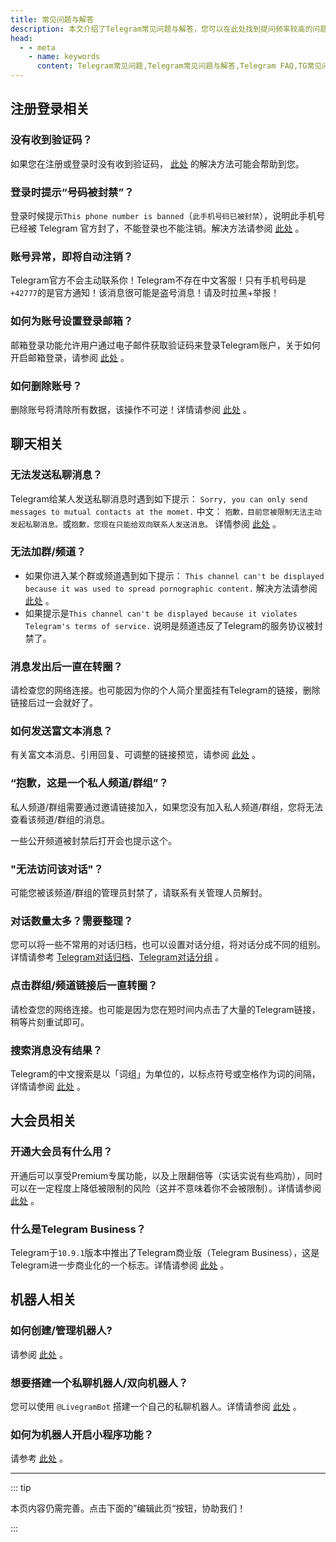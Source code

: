 ```yaml
---
title: 常见问题与解答
description: 本文介绍了Telegram常见问题与解答，您可以在此处找到提问频率较高的问题，希望对您有所帮助。
head:
  - - meta
    - name: keywords
      content: Telegram常见问题,Telegram常见问题与解答,Telegram FAQ,TG常见问题,TG常见问题与解答,TG FAQ,电报常见问题,电报常见问题与解答,电报FAQ
---
```


## 注册登录相关

### 没有收到验证码？

如果您在注册或登录时没有收到验证码， [此处](./notcomesms.html) 的解决方法可能会帮助到您。

### 登录时提示“号码被封禁”？

登录时候提示`This phone number is banned`（`此手机号码已被封禁`），说明此手机号已经被 Telegram 官方封了，不能登录也不能注销。解决方法请参阅 [此处](./banned.html) 。

### 账号异常，即将自动注销？

Telegram官方不会主动联系你！Telegram不存在中文客服！只有手机号码是`+42777`的是官方通知！该消息很可能是盗号消息！请及时拉黑+举报！

### 如何为账号设置登录邮箱？

邮箱登录功能允许用户通过电子邮件获取验证码来登录Telegram账户，关于如何开启邮箱登录，请参阅 [此处](./emaillogin.html) 。

### 如何删除账号？

删除账号将清除所有数据，该操作不可逆！详情请参阅 [此处](./deleteaccount.html) 。

## 聊天相关

### 无法发送私聊消息？

Telegram给某人发送私聊消息时遇到如下提示： `Sorry, you can only send messages to mutual contacts at the momet.` 中文： `抱歉，目前您被限制无法主动发起私聊消息。`或`抱歉，您现在只能给双向联系人发送消息。` 详情参阅 [此处](./spam.html) 。

### 无法加群/频道？

- 如果你进入某个群或频道遇到如下提示： `This channel can't be displayed because it was used to spread pornographic content.` 解决方法请参阅 [此处](./pornios.html) 。
- 如果提示是`This channel can't be displayed because it violates Telegram's terms of service.` 说明是频道违反了Telegram的服务协议被封禁了。

### 消息发出后一直在转圈？

请检查您的网络连接。也可能因为你的个人简介里面挂有Telegram的链接，删除链接后过一会就好了。

### 如何发送富文本消息？

有关富文本消息、引用回复、可调整的链接预览，请参阅 [此处](./format.html) 。

### “抱歉，这是一个私人频道/群组”？

私人频道/群组需要通过邀请链接加入，如果您没有加入私人频道/群组，您将无法查看该频道/群组的消息。

一些公开频道被封禁后打开会也提示这个。

### "无法访问该对话"？

可能您被该频道/群组的管理员封禁了，请联系有关管理人员解封。

### 对话数量太多？需要整理？

您可以将一些不常用的对话归档，也可以设置对话分组，将对话分成不同的组别。详情请参考 [Telegram对话归档](./archive.html)、[Telegram对话分组](./folder.html) 。

### 点击群组/频道链接后一直转圈？

请检查您的网络连接。也可能是因为您在短时间内点击了大量的Telegram链接，稍等片刻重试即可。

### 搜索消息没有结果？

Telegram的中文搜索是以「词组」为单位的，以标点符号或空格作为词的间隔，详情请参阅 [此处](./search.html) 。

## 大会员相关

### 开通大会员有什么用？

开通后可以享受Premium专属功能，以及上限翻倍等（实话实说有些鸡肋），同时可以在一定程度上降低被限制的风险（这并不意味着你不会被限制）。详情请参阅 [此处](./premium.html) 。

### 什么是Telegram Business？

Telegram于`10.9.1`版本中推出了Telegram商业版（Telegram Business），这是Telegram进一步商业化的一个标志。详情请参阅 [此处](./business.html) 。

## 机器人相关

### 如何创建/管理机器人?

请参阅 [此处](./createrobot.html) 。

### 想要搭建一个私聊机器人/双向机器人？

您可以使用 `@LivegramBot` 搭建一个自己的私聊机器人。详情请参阅 [此处](./livegram.html) 。

### 如何为机器人开启小程序功能？

请参考 [此处](./miniapp.html) 。

------

::: tip

本页内容仍需完善。点击下面的”编辑此页“按钮，协助我们！

:::
